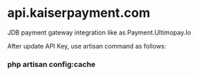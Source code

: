 # api.kaiserpayment.com
JDB payment gateway integration like as Payment.Ultimopay.Io

After update API Key, use artisan command as follows:
### php artisan config:cache
